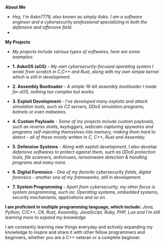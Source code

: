 **About Me**
- *Hey, I'm Asko7779, also known as simply Asko. I am a software engineer and a cybersecurity professional specializing in both the defensive and offensive field.*
- 
**My Projects**
- *My projects include various types of softwares, here are some examples:*

- **1. AskoOS (aOS)** - *My own cybersecurity-focused operating system I wrote from scratch in C,C++ and Rust, along with my own simple kernel which is still in development.*
- **2. Assembly Bootloader** - *A simple 16-bit assembly bootloader I made for aOS, nothing too complex but works.*
- **3. Exploit Development** - *I've developed many exploits and attack simulation tools, such as C2 servers, DDoS simulation programs, botnets or even malwares.*
- **4. Custom Payloads** - *Some of my projects include custom payloads, such as reverse shells, keyloggers, webcam capturing spywares and programs self-injecting themselves into memory, making them hard to detect - all of these mostly written in C, C++, Rust and Assembly.*
- **5. Defensive Systems** - *Along with exploit development, I also develop defensive softwares to protect against them, such as DDoS protection tools, file scanners, antiviruses, ransomware detection & handling programs and many more.*
- **6. Digital Forensics** - *One of my favorite cybersecurity fields, digital forensics - another one of my frameworks, still in development.*
- **7. System Programming** - *Apart from cybersecurity, my other focus is system programming, such as: Operating systems, embedded systems, security mechanisms, applications and so on.*

**I am proficient in multiple programming language, which include:**
*Java, Python, C/C++, C#, Rust, Assembly, JavaScript, Ruby, PHP, Lua and I'm still learning more to expand my knowledge*


I am constantly learning new things everyday and actively expanding my knowledge to inspire and share it with other fellow programmers and beginners, whether you are a C++ veteran or a complete beginner.
